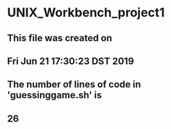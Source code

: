 # UNIX_Workbench_project1
## This file was created on
## Fri Jun 21 17:30:23 DST 2019
## The number of lines of code in 'guessinggame.sh' is
## 26
